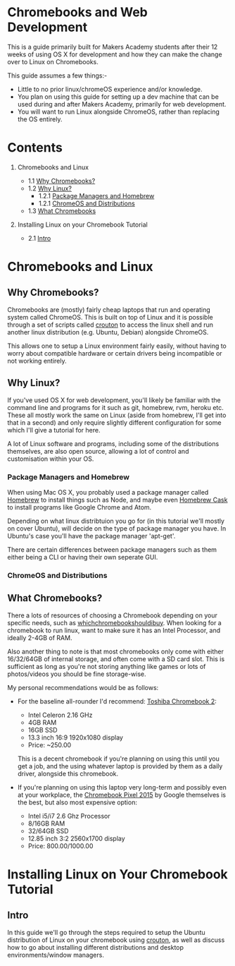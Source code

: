 # Chromebooks and Web Development

This is a guide primarily built for Makers Academy students after their 12 weeks
of using OS X for development and how they can make the change over to Linux on
Chromebooks.

This guide assumes a few things:-

- Little to no prior linux/chromeOS experience and/or knowledge.
- You plan on using this guide for setting up a dev machine that can be used
  during and after Makers Academy, primarily for web development.
- You will want to run Linux alongside ChromeOS, rather than replacing the OS
  entirely.

# Contents

1. Chromebooks and Linux
    - 1.1 [Why Chromebooks?](#id-whychromebooks)
    - 1.2 [Why Linux?](#id-whylinux)
        - 1.2.1 [Package Managers and Homebrew](#id-packagemanagers)
        - 1.2.1 [ChromeOS and Distributions](#id-chromeosdistributions)
    - 1.3 [What Chromebooks](#id-whatchromebooks)

2. Installing Linux on your Chromebook Tutorial
    - 2.1 [Intro](#id-tutorialintro)
       

# Chromebooks and Linux

## Why Chromebooks?
<div id='id-whychromebooks' />

Chromebooks are (mostly) fairly cheap laptops that run and operating system called
ChromeOS. This is built on top of Linux and it is possible through a set of
scripts called [crouton](https://github.com/dnschneid/crouton) to access the
linux shell and run another linux distribution (e.g. Ubuntu, Debian) alongside
ChromeOS. 

This allows one to setup a Linux environment fairly easily, without having to
worry about compatible hardware or certain drivers being incompatible or not
working entirely. 

## Why Linux?
<div id='id-whylinux' />

If you've used OS X for web development, you'll likely be familiar with the
command line and programs for it such as git, homebrew, rvm, heroku etc. These
all mostly work the same on Linux (aside from homebrew, I'll get into that in a
second) and only require slightly different configuration for some which I'll
give a tutorial for here.

A lot of Linux software and programs, including some of the distributions
themselves, are also open source, allowing a lot of control and customisation
within your OS.

### Package Managers and Homebrew
<div id='id-packagemanagers' />

When using Mac OS X, you probably used a package manager called
[Homebrew](http://brew.sh/) to install things such as Node, and maybe even 
[Homebrew Cask](https://caskroom.github.io/) to install programs like Google
Chrome and Atom.

Depending on what linux distribtuion you go for (in this tutorial we'll mostly on
cover Ubuntu), will decide on the type of package manager you have. In Ubuntu's
case you'll have the package manager 'apt-get'. 

There are certain differences
between package managers such as them either being a CLI or having their own
seperate GUI.

### ChromeOS and Distributions
<div id='id-chromeosdistributions' />

## What Chromebooks?
<div id="id-whatchromebooks" />

There a lots of resources of choosing a Chromebook depending on your specific
needs, such as
[whichchromebookshouldibuy](http://whichchromebookshouldibuy.com/). When looking
for a chromebook to run linux, want to make sure it has an Intel Processor, and
ideally 2-4GB of RAM. 

Also another thing to note is that most chromebooks only come with either
16/32/64GB of internal storage, and often come with a SD card slot. This is
sufficient as long as you're not storing anything like games or lots of 
photos/videos you should be fine storage-wise.

My personal recommendations would be as follows:

- For the baseline all-rounder I'd recommend: [Toshiba Chromebook
2](https://www.amazon.co.uk/Toshiba-PLM02E-00D003EN-CB30-B-104-Chromebook-Celeron/dp/B00RK7LFEG/ref=sr_1_3?ie=UTF8&qid=1463570959&sr=8-3&keywords=toshiba+chromebook+2):
    - Intel Celeron 2.16 GHz
    - 4GB RAM
    - 16GB SSD
    - 13.3 inch 16:9 1920x1080 display
    - Price: ~250.00

    This is a decent chromebook if you're planning on using this until you get a job,
    and the using whatever laptop is provided by them as a daily driver,
    alongside this chromebook.

- If you're planning on using this laptop very long-term and possibly even at
  your workplace, the [Chromebook Pixel 2015](https://pixel.google.com/chromebook-pixel/) 
  by Google themselves is the best, but also most expensive option: 
    - Intel i5/i7 2.6 Ghz Processor
    - 8/16GB RAM
    - 32/64GB SSD
    - 12.85 inch 3:2 2560x1700 display
    - Price: 800.00/1000.00
    

# Installing Linux on Your Chromebook Tutorial

## Intro
<div id="id-tutorialintro" />

In this guide we'll go through the steps required to setup the Ubuntu
distribution of Linux on your chromebook using [crouton](https://github.com/dnschneid/crouton), 
as well as discuss how to go about installing different distributions and
desktop environments/window managers.
